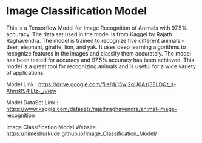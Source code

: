 # Image Classification Model

This is a Tensorflow Model for Image Recognition of Animals with 97.5% accuracy. The data set used in the model is from Kaggel by Rajath Raghavendra. The model is trained to recognize five different animals - deer, elephant, giraffe, lion, and yak. It uses deep learning algorithms to recognize features in the images and classify them accurately. The model has been tested for accuracy and 97.5% accuracy has been achieved. This model is a great tool for recognizing animals and is useful for a wide variety of applications.

Model Link : https://drive.google.com/file/d/15wj2qU0Azi3ELDQt_s-Xhns8S4IElz-_/view

Model DataSet Link : https://www.kaggle.com/datasets/rajathraghavendra/animal-image-recognition

Image Classification Model Website : https://nimeshurkude.github.io/Image_Classification_Model/